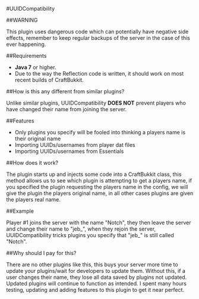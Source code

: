 #UUIDCompatibility

##WARNING

This plugin uses dangerous code which can potentially have negative side effects, remember to keep regular backups of the server in the case of this ever happening.

##Requirements

* **Java 7** or higher.
* Due to the way the Reflection code is written, it should work on most recent builds of CraftBukkit.

##How is this any different from similar plugins?

Unlike similar plugins, UUIDCompatibility **DOES NOT** prevent players who have changed their name from joining the server.

##Features

* Only plugins you specify will be fooled into thinking a players name is their original name
* Importing UUIDs/usernames from player dat files
* Importing UUIDs/usernames from Essentials

##How does it work?

The plugin starts up and injects some code into a CraftBukkit class, this method allows us to see which plugin is attempting to get a players name, if you specified the plugin requesting the players name in the config, we will give the plugin the players original name, in all other cases plugins are given the players real name.

##Example

Player #1 joins the server with the name "Notch", they then leave the server and change their name to "jeb_", when they rejoin the server, UUIDCompatibility tricks plugins you specify that "jeb_" is still called "Notch".

##Why should I pay for this?

There are no other plugins like this, this buys your server more time to update your plugins/wait for developers to update them. Without this, if a user changes their name, they lose all data saved by plugins not updated. Updated plugins will continue to function as intended. I spent many hours testing, updating and adding features to this plugin to get it near perfect.